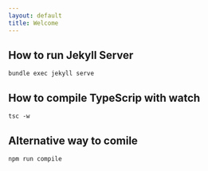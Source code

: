 ```yaml
---
layout: default
title: Welcome
---
```


<link rel="stylesheet" href="{{ '/assets/css/styles.css' | relative_url }}">
<script src="{{ '/assets/js/script.js' | relative_url }}"></script>

## How to run Jekyll Server
```
bundle exec jekyll serve
```

## How to compile TypeScrip with watch
```
tsc -w
```

## Alternative way to comile
```
npm run compile
```